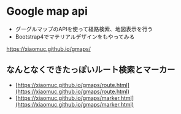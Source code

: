 # Google map api 
* グーグルマップのAPIを使って経路検索、地図表示を行う
* Bootstrap4でマテリアルデザインをもやってみる

https://xiaomuc.github.io/gmaps/

## なんとなくできたっぽいルート検索とマーカー
* [https://xiaomuc.github.io/gmaps/route.html](https://xiaomuc.github.io/gmaps/route.html)  
* [https://xiaomuc.github.io/gmaps/marker.html](https://xiaomuc.github.io/gmaps/marker.html)  


